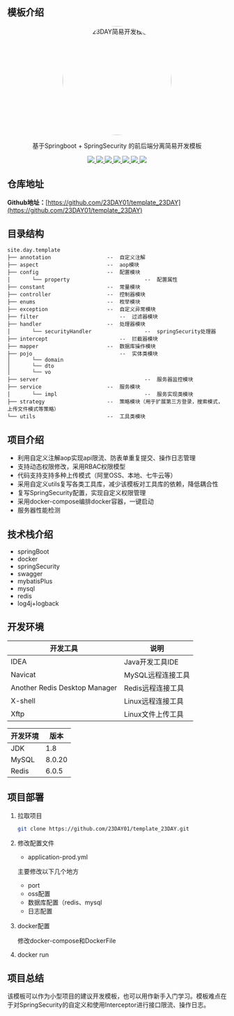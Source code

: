 ## 模板介绍

<p align=center>
  <a href="https://www.blog.23day.site">
    <img src="https://static.23day.site/config/1e21dd23d2d32d3.png" alt="23DAY简易开发模板" style="border-radius: 50%" weight="250px" height="250px">
  </a>
</p>

<p align=center>
   基于Springboot + SpringSecurity 的前后端分离简易开发模板
</p>

<p align="center">
   <a target="_blank" href="https://github.com/23DAY01/template_23DAY">
      <img src="https://img.shields.io/badge/JDK-1.8+-green.svg"/>
      <img src="https://img.shields.io/badge/springboot-2.7.4.RELEASE-green"/>
      <img src="https://img.shields.io/badge/mysql-8.0.20-green"/>
      <img src="https://img.shields.io/badge/knife4j-2.0.7-green"/>
      <img src="https://img.shields.io/badge/mybatis--plus-3.4.0-green"/>
      <img src="https://img.shields.io/badge/redis-6.0.5-green"/>
      <img src="https://img.shields.io/badge/springsecurity-2.7.4-green"/>
   </a>
</p>

## 仓库地址

**Github地址：**[https://github.com/23DAY01/template_23DAY](https://github.com/23DAY01/template_23DAY)

## 目录结构

```
site.day.template
├── annotation    			    --  自定义注解
├── aspect        			    --  aop模块
├── config        			    --  配置模块
│       └── property                        --  配置属性
├── constant      			    --  常量模块
├── controller    			    --  控制器模块
├── enums         			    --  枚举模块
├── exception     			    --  自定义异常模块
├── filter     			            --  过滤器模块
├── handler       			    --  处理器模块
│       └── securityHandler                 --  springSecurity处理器
├── intercept       			    --  拦截器模块
├── mapper       			    --  数据库操作模块
├── pojo       			            --  实体类模块
│       └── domain                 
│       └── dto                 
│       └── vo    
├── server                                  --  服务器监控模块
├── service       			    --  服务模块
│       └── impl                            --  服务实现类模块
├── strategy      			    --  策略模块（用于扩展第三方登录，搜索模式，上传文件模式等策略）
└── utils         			    --  工具类模块
```

## 项目介绍

- 利用自定义注解aop实现api限流、防表单重复提交、操作日志管理
- 支持动态权限修改，采用RBAC权限模型
- 代码支持支持多种上传模式（阿里OSS、本地、七牛云等）
- 采用自定义utils复写各类工具库，减少该模板对工具库的依赖，降低耦合性
- 复写SpringSecurity配置，实现自定义权限管理
- 采用docker-compose编排docker容器，一键启动
- 服务器性能检测

## 技术栈介绍

- springBoot
- docker
- springSecurity
- swagger
- mybatisPlus
- mysql
- redis
- log4j+logback

## 开发环境

|开发工具|说明|
|-|-|
|IDEA|Java开发工具IDE|
|Navicat|MySQL远程连接工具|
|Another Redis Desktop Manager|Redis远程连接工具|
|X-shell|Linux远程连接工具|
|Xftp|Linux文件上传工具|

|开发环境|版本|
|-|-|
|JDK|1.8|
|MySQL|8.0.20|
|Redis|6.0.5|

## 项目部署

1. 拉取项目

   ```bash
   git clone https://github.com/23DAY01/template_23DAY.git
   ```

2. 修改配置文件

   - application-prod.yml

   
   主要修改以下几个地方
   
   - port
   - oss配置
   - 数据库配置（redis、mysql
   - 日志配置
   
3. docker配置

   修改docker-compose和DockerFile

4. docker run

## 项目总结

该模板可以作为小型项目的建议开发模板，也可以用作新手入门学习。模板难点在于对SpringSecurity的自定义和使用Interceptor进行接口限流、操作日志。
